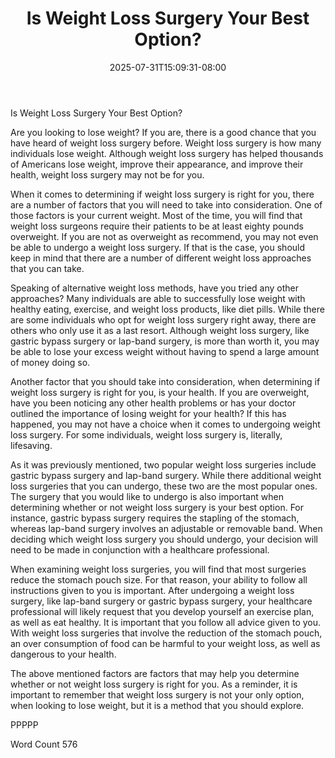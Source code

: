 ﻿---
title: "Is Weight Loss Surgery Your Best Option?"
date: 2025-07-31T15:09:31-08:00
description: "TXT Tips for Web Success"
featured_image: "/images/TXT.jpg"
tags: ["TXT"]
---

Is Weight Loss Surgery Your Best Option?

Are you looking to lose weight?  If you are, there is a good chance that you have heard of weight loss surgery before. Weight loss surgery is how many individuals lose weight.  Although weight loss surgery has helped thousands of Americans lose weight, improve their appearance, and improve their health, weight loss surgery may not be for you.  

When it comes to determining if weight loss surgery is right for you, there are a number of factors that you will need to take into consideration. One of those factors is your current weight.  Most of the time, you will find that weight loss surgeons require their patients to be at least eighty pounds overweight.  If you are not as overweight as recommend, you may not even be able to undergo a weight loss surgery.  If that is the case, you should keep in mind that there are a number of different weight loss approaches that you can take.  

Speaking of alternative weight loss methods, have you tried any other approaches?  Many individuals are able to successfully lose weight with healthy eating, exercise, and weight loss products, like diet pills.  While there are some individuals who opt for weight loss surgery right away, there are others who only use it as a last resort. Although weight loss surgery, like gastric bypass surgery or lap-band surgery, is more than worth it, you may be able to lose your excess weight without having to spend a large amount of money doing so.

Another factor that you should take into consideration, when determining if weight loss surgery is right for you, is your health.  If you are overweight, have you been noticing any other health problems or has your doctor outlined the importance of losing weight for your health?  If this has happened, you may not have a choice when it comes to undergoing weight loss surgery. For some individuals, weight loss surgery is, literally, lifesaving. 

As it was previously mentioned, two popular weight loss surgeries include gastric bypass surgery and lap-band surgery. While there additional weight loss surgeries that you can undergo, these two are the most popular ones.  The surgery that you would like to undergo is also important when determining whether or not weight loss surgery is your best option. For instance, gastric bypass surgery requires the stapling of the stomach, whereas lap-band surgery involves an adjustable or removable band. When deciding which weight loss surgery you should undergo, your decision will need to be made in conjunction with a healthcare professional.

When examining weight loss surgeries, you will find that most surgeries reduce the stomach pouch size. For that reason, your ability to follow all instructions given to you is important.  After undergoing a weight loss surgery, like lap-band surgery or gastric bypass surgery, your healthcare professional will likely request that you develop yourself an exercise plan, as well as eat healthy.  It is important that you follow all advice given to you. With weight loss surgeries that involve the reduction of the stomach pouch, an over consumption of food can be harmful to your weight loss, as well as dangerous to your health.

The above mentioned factors are factors that may help you determine whether or not weight loss surgery is right for you. As a reminder, it is important to remember that weight loss surgery is not your only option, when looking to lose weight, but it is a method that you should explore.

PPPPP

Word Count 576

